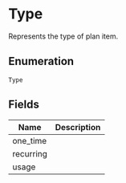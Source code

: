 # Type

Represents the type of plan item.

## Enumeration

`Type`

## Fields

| Name | Description |
|  --- | --- |
| one_time |  |
| recurring |  |
| usage |  |
